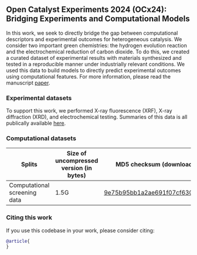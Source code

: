 ## Open Catalyst Experiments 2024 (OCx24): Bridging Experiments and Computational Models
In this work, we seek to directly bridge the gap between computational descriptors and experimental outcomes for heterogeneous catalysis. We consider two important green chemistries: the hydrogen evolution reaction and the electrochemical reduction of carbon dioxide. To do this, we created a curated dataset of experimental results with materials synthesized and tested in a reproducible manner under industrially relevant conditions. We used this data to build models to directly predict experimental outcomes using computational features. For more information, please read the manuscript [paper](???).

### Experimental datasets
To support this work, we performed X-ray fluorescence (XRF), X-ray diffraction (XRD), and electrochemical testing. Summaries of this data is all publically available [here](https://github.com/FAIR-Chem/fairchem/tree/main/src/fairchem/applications/ocx/data/experimental_data).

### Computational datasets
|Splits |Size of uncompressed version (in bytes)    | MD5 checksum (download link)   |
|---   |---    |---    |
|Computational screening data |1.5G  | [9e75b95bb1a2ae691f07cf630eac3378](https://dl.fbaipublicfiles.com/opencatalystproject/data/ocx24/comp_df_241022.csv)   |


### Citing this work

If you use this codebase in your work, please consider citing:

```bibtex
@article{
}
```
